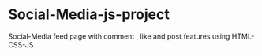 # Social-Media-js-project
Social-Media feed page with comment , like and post features  using HTML-CSS-JS
